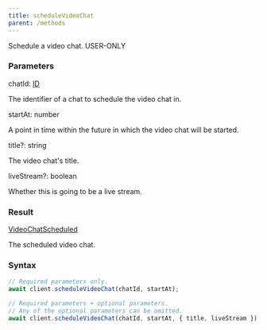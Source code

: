 ```yaml
---
title: scheduleVideoChat
parent: /methods
---
```


Schedule a video chat.<span class="select-none"> <span class="inline-flex w-fit items-center"><span class="w-fit bg-dbt px-1.5 rounded-md select-none text-fgt text-[10px]">USER-ONLY</span></span> </span>

### Parameters 

<div class="flex flex-col gap-3"><div><div class="font-mono" id="p_chatId" data-anchor><span class="font-bold">chatId</span><span class="opacity-50">:</span> <a href="/gh/types/id"  >ID</a></div><div class="pl-3"><div class="no-margin">

The identifier of a chat to schedule the video chat in.

</div></div></div><div><div class="font-mono" id="p_startAt" data-anchor><span class="font-bold">startAt</span><span class="opacity-50">:</span> <span>number</span></div><div class="pl-3"><div class="no-margin">

A point in time within the future in which the video chat will be started.

</div></div></div><div class="flex flex-col gap-3"><div><div class="flex gap-2"><div class="font-mono p" id="p_title" data-anchor><span class="font-bold">title</span><span class="opacity-50"><span title="Optional" class="cursor-help">?</span>:</span> <span>string</span></div></div><div class="pl-3"><div class="no-margin">

The video chat's title.

</div></div></div><div><div class="flex gap-2"><div class="font-mono p" id="p_liveStream" data-anchor><span class="font-bold">liveStream</span><span class="opacity-50"><span title="Optional" class="cursor-help">?</span>:</span> <span>boolean</span></div></div><div class="pl-3"><div class="no-margin">

Whether this is going to be a live stream.

</div></div></div></div></div>

### Result 

<div class="font-mono"><a href="/gh/types/videochatscheduled"  >VideoChatScheduled</a></div><div class="pl-3"><div class="no-margin">

The scheduled video chat.

</div></div>

### Syntax

```ts
// Required parameters only.
await client.scheduleVideoChat(chatId, startAt);

// Required parameters + optional parameters.
// Any of the optional parameters can be omitted.
await client.scheduleVideoChat(chatId, startAt, { title, liveStream });
```



